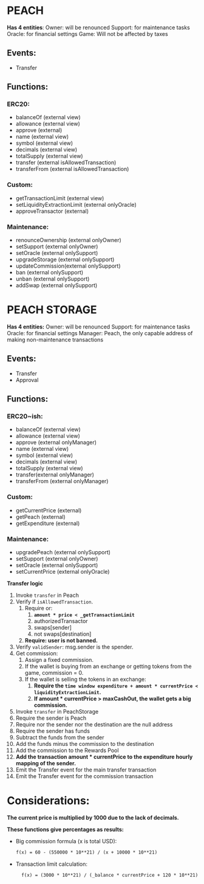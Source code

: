 # PEACH

**Has 4 entities**:
Owner: will be renounced
Support: for maintenance tasks
Oracle: for financial settings
Game: Will not be affected by taxes

## **Events**:
- Transfer

## **Functions**:
### **ERC20**:
- balanceOf (external view)
- allowance (external view)
- approve (external)
- name (external view)
- symbol (external view)
- decimals (external view)
- totalSupply (external view)
- transfer (external isAllowedTransaction)
- transferFrom (external isAllowedTransaction)

### **Custom**:
- getTransactionLimit (external view)
- setLiquidityExtractionLimit (external onlyOracle)
- approveTransactor (external)

### **Maintenance**:
- renounceOwnership (external onlyOwner)
- setSupport (external onlyOwner)
- setOracle (external onlySupport)
- upgradeStorage (external onlySupport)
- updateCommission(external onlySupport)
- ban (external onlySupport)
- unban (external onlySupport)
- addSwap (external onlySupport)


# PEACH STORAGE

**Has 4 entities:**
Owner: will be renounced
Support: for maintenance tasks
Oracle: for financial settings
Manager: Peach, the only capable address of making non-maintenance transactions

## **Events**:
- Transfer
- Approval

## **Functions**:
### **ERC20~ish**:
- balanceOf (external view)
- allowance (external view)
- approve (external onlyManager)
- name (external view)
- symbol (external view)
- decimals (external view)
- totalSupply (external view)
- transfer(external onlyManager)
- transferFrom (external onlyManager)

### **Custom**:
- getCurrentPrice (external)
- getPeach (external)
- getExpenditure (external)

### **Maintenance**:
- upgradePeach (external onlySupport)
- setSupport (external onlyOwner)
- setOracle (external onlySupport)
- setCurrentPrice (external onlyOracle)


**Transfer logic**
1. Invoke `transfer` in Peach
2. Verify if `isAllowedTransaction`.
    1. Require or:
        1. **`amount * price < _getTransactionLimit`**
        2. authorizedTransactor
        3. swaps[sender]
        4. not swaps[destination]
    2. **Require: user is not banned.**
3. Verify `validSender`: msg.sender is the spender.
4. Get commission:
    1. Assign a fixed commission.
    2. If the wallet is buying from an exchange or getting tokens from the game, commission = 0.
    3. If the wallet is selling the tokens in an exchange:
        1. **Require the `time window expenditure + amount * currentPrice < liquidityExtractionLimit`.**
        2. **If amount * currentPrice > maxCashOut, the wallet gets a big commission.**
5. Invoke `transfer` in PeachStorage
6. Require the sender is Peach
7. Require nor the sender nor the destination are the null address
8. Require the sender has funds
9. Subtract the funds from the sender
10. Add the funds minus the commission to the destination
11. Add the commission to the Rewards Pool
12. **Add the transaction amount * currentPrice to the expenditure hourly mapping of the sender.**
13. Emit the Transfer event for the main transfer transaction
14. Emit the Transfer event for the commission transaction

# Considerations:
**The current price is multiplied by 1000 due to the lack of decimals.**

**These functions give percentages as results:**
- Big commission formula (x is total USD):
  ```txt
  f(x) = 60 - (550000 * 10**21) / (x + 10000 * 10**21)
  ```
- Transaction limit calculation:
  ```txt
	f(x) = (3000 * 10**21) / (_balance * currentPrice + 120 * 10**21)
  ```
